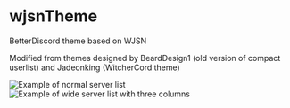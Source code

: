 # wjsnTheme
BetterDiscord theme based on WJSN

Modified from themes designed by BeardDesign1 (old version of compact userlist) and Jadeonking (WitcherCord theme)


![Example of normal server list](https://raw.githubusercontent.com/Kakkela/wjsnTheme/master/one_server_column.png)
![Example of wide server list with three columns](https://raw.githubusercontent.com/Kakkela/wjsnTheme/master/three_server_columns.png)
